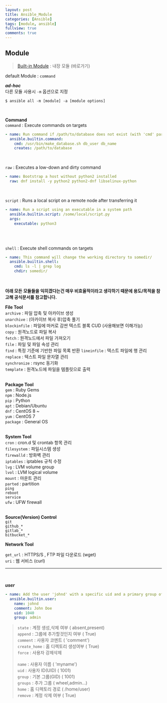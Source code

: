```yaml
---
layout: post
title: Ansible_Module
categories: [Ansible]
tags: [module, ansible]
fullview: true
comments: true
---
```





## Module

> [Built-in Module](https://docs.ansible.com/ansible/latest/collections/ansible/builtin/index.html) : 내장 모듈 (바로가기)

default Module : `command`

***ad-hoc*** <br>
다른 모듈 사용시 `-m` 옵션으로 지정
```shell
$ ansible all -m [module] -a [module options]
```
<br>

**Command**
<br>
`command` : Execute commands on targets<br>
```yaml
- name: Run command if /path/to/database does not exist (with 'cmd' parameter)
  ansible.builtin.command:
    cmd: /usr/bin/make_database.sh db_user db_name
    creates: /path/to/database
```
<br>

`raw` : Executes a low-down and dirty command<br>
```yaml
- name: Bootstrap a host without python2 installed
  raw: dnf install -y python2 python2-dnf libselinux-python
```
<br>

`script` : Runs a local script on a remote node after transferring it<br>
```yaml
- name: Run a script using an executable in a system path
  ansible.builtin.script: /some/local/script.py
  args:
    executable: python3
```
<br><br>

`shell` : Execute shell commands on targets<br>
```yaml
- name: This command will change the working directory to somedir/
  ansible.builtin.shell:
    cmd: ls -l | grep log
    chdir: somedir/
```
<br>

**아래 모든 모듈들을 익히겠다는건 매우 비효율적이라고 생각하기 때문에 용도/목적을 참고해 공식문서를 참고합니다.**

**File Tool**
<br>
`archive` : 파일 압축 및 아카이브 생성<br>
`unarchive` : (아카이브 복사 후)압축 풀기<br>
`blockinfile` : 파일에 마커로 감싼 텍스트 블록 CUD (사용해보면 이해가능) <br>
`copy` : 원격노드로 파일 복사<br>
`fetch` : 원격노드에서 파일 가져오기<br>
`file` : 파일 및 파일 속성 관리<br>
`find` : 특정 기준에 기반한 파일 목록 반환
`lineinfile` : 텍스트 파일에 행 관리<br>
`replace` : 텍스트 파일 문자열 관리<br>
`synchronize` : rsync 동기화<br>
`template` : 원격노드에 파일을 템플릿으로 출력<br>
<br>

**Package Tool**
<br>
`gem` : Ruby Gems<br>
`npm` : Node.js <br>
`pip` : Python<br>
`apt` : Debian/Ubuntu<br>
`dnf` : CentOS 8 ~<br>
`yum` : CentOS 7 <br>
`package` : General OS<br>
<br>

**System Tool**
<br>
`cron` : cron.d 및 crontab 항목 관리<br>
`filesystem` : 파일시스템 생성<br>
`firewalld` : 방화벽 관리<br>
`iptables` : iptables 규칙 수정<br>
`lvg`   : LVM volume group<br>
`lvol`  : LVM logical volume<br>
`mount` : 마운트 관리<br>
`parted` : partition<br>
`ping`<br>
`reboot`<br>
`service`<br>
`ufw` : UFW firewall<br>
<br>

**Source(Version) Control**
<br>
`git`<br>
`github_*`<br>
`gitlab_*`<br>
`bitbucket_*`<br>


**Network Tool**

`get_url`  : HTTPS/S , FTP 파일 다운로드 (wget)<br>
`uri` : 웹 서비스 (curl)

---
<br>

***user*** <br>
```yaml
- name: Add the user 'johnd' with a specific uid and a primary group of 'admin'
  ansible.builtin.user:
    name: johnd
    comment: John Doe
    uid: 1040
    group: admin
```
>  `state`  : 계정 생성,삭제 여부 ( absent,present)<br>
  `append` : 그룹에 추가할것인지 여부   ( True)<br>
  `comment` : 사용자 코멘트             ( 'comment')<br>
  `create_home` : 홈 디렉토리 생성여부  ( True)<br>
  `force`   : 사용자 강제삭제 <br>           
  `name`    : 사용자 이름               ( 'myname')<br>
  `uid`     : 사용자 ID(UID)            ( 1001)<br>
  `group`   : 기본 그룹(GID)            ( 1001)<br>
  `groups`  : 추가 그룹                 ( wheel,admin...)<br>
  `home`    : 홈 디렉토리 경로          ( /home/user)<br>
  `remove`  : 계정 삭제 여부            (  True)